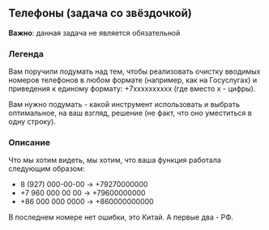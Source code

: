 ## Телефоны (задача со звёздочкой)

**Важно**: данная задача не является обязательной

### Легенда

Вам поручили подумать над тем, чтобы реализовать очистку вводимых номеров телефонов в любом формате (например, как на Госуслугах) и приведения к единому формату: +7xxxxxxxxxx (где вместо x - цифры).

Вам нужно подумать - какой инструмент использовать и выбрать оптимальное, на ваш взгляд, решение (не факт, что оно уместиться в одну строку).

### Описание

Что мы хотим видеть, мы хотим, что ваша функция работала следующим образом:
* 8 (927) 000-00-00 -> +79270000000
* +7 960 000 00 00 -> +79600000000
* +86 000 000 0000 -> +860000000000

В последнем номере нет ошибки, это Китай. А первые два - РФ.

